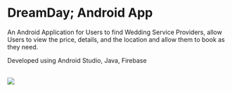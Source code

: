 # DreamDay; Android App

An Android Application for Users to find Wedding Service Providers, allow Users to view the price, details, and the location and allow them to book as they need.

Developed using Android Studio, Java, Firebase

</br>

<img src="https://user-images.githubusercontent.com/121798850/224556138-5ff75510-f54a-449c-8ac0-2d214609c64c.png"/>
